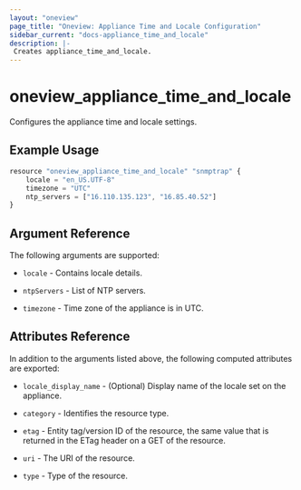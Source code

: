 ```yaml
---
layout: "oneview"
page_title: "Oneview: Appliance Time and Locale Configuration"
sidebar_current: "docs-appliance_time_and_locale"
description: |-
 Creates appliance_time_and_locale.
---
```


# oneview\_appliance\_time\_and\_locale

Configures the appliance time and locale settings.

## Example Usage

```js
resource "oneview_appliance_time_and_locale" "snmptrap" {
    locale = "en_US.UTF-8"
    timezone = "UTC"
    ntp_servers = ["16.110.135.123", "16.85.40.52"]
}
```

## Argument Reference

The following arguments are supported: 

* `locale` - Contains locale details.

* `ntpServers` - List of NTP servers.

* `timezone` - Time zone of the appliance is in UTC.

## Attributes Reference

In addition to the arguments listed above, the following computed attributes are exported:

* `locale_display_name` - (Optional) Display name of the locale set on the appliance.

* `category` - Identifies the resource type.

* `etag` - Entity tag/version ID of the resource, the same value that is returned in the ETag header on a GET of the resource.

* `uri` - The URI of the resource.

* `type` - Type of the resource.